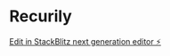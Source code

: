 # Recurily

[Edit in StackBlitz next generation editor ⚡️](https://stackblitz.com/~/github.com/courtzd/Recurily)